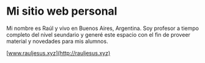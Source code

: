 # Mi sitio web personal

Mi nombre es Raúl y vivo en Buenos Aires, Argentina. Soy profesor a tiempo completo del nivel seundario y generé este espacio con el fin de proveer material y novedades para mis alumnos.


[www.rauljesus.xyz](http://rauljesus.xyz)
